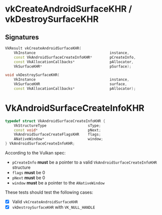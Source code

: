 # vkCreateAndroidSurfaceKHR / vkDestroySurfaceKHR

## Signatures
```c++
VkResult vkCreateAndroidSurfaceKHR(
    VkInstance                                  instance,
    const VkAndroidSurfaceCreateInfoKHR*        pCreateInfo,
    const VkAllocationCallbacks*                pAllocator,
    VkSurfaceKHR*                               pSurface);

void vkDestroySurfaceKHR(
    VkInstance                                  instance,
    VkSurfaceKHR                                surface,
    const VkAllocationCallbacks*                pAllocator);
```

# VkAndroidSurfaceCreateInfoKHR
```c++
typedef struct VkAndroidSurfaceCreateInfoKHR {
    VkStructureType                   sType;
    const void*                       pNext;
    VkAndroidSurfaceCreateFlagsKHR    flags;
    ANativeWindow*                    window;
} VkAndroidSurfaceCreateInfoKHR;
```


According to the Vulkan spec:
- `pCreateInfo` **must** be a pointer to a valid `VkAndroidSurfaceCreateInfoKHR`
structure
- `flags` **must** be 0
- `pNext` **must** be 0
- `window` **must** be a pointer to the `ANativeWindow`


These tests should test the following cases:
- [x] Valid `vkCreateAndroidSurfaceKHR`
- [x] `vkDestroySurfaceKHR` with `VK_NULL_HANDLE`